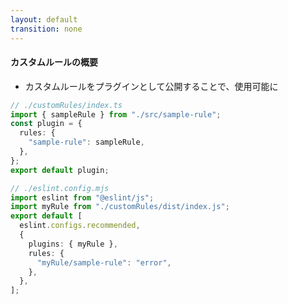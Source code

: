 ```yaml
---
layout: default
transition: none
---
```


<style scoped>
.slidev-vclick-hidden {
  display: none;
}

.small-code {
  .slidev-code {
    font-size: 0.75rem !important;
    line-height: 0rem !important;
    width: 400px !important;
  }
}
</style>

#### カスタムルールの概要

<div class="_bullet">

- カスタムルールをプラグインとして公開することで、使用可能に

</div>

<v-drag-arrow pos="359,316,114,65"/>

<div class="mt-5 flex justify-around small-code">

```ts
// ./customRules/index.ts
import { sampleRule } from "./src/sample-rule";
const plugin = {
  rules: {
    "sample-rule": sampleRule,
  },
};
export default plugin;
```

<div class="mt-40">

```ts
// ./eslint.config.mjs
import eslint from "@eslint/js";
import myRule from "./customRules/dist/index.js";
export default [
  eslint.configs.recommended,
  {
    plugins: { myRule },
    rules: {
      "myRule/sample-rule": "error",
    },
  },
];
```

</div>

</div>

<!--
また、開発したカスタムルールは、プラグインとしてプロジェクト内外に公開することで、設定ファイル(eslint.config.js)に追加できるようになります。  

ここからは、より具体的なカスタムルールを例に、もう少し掘り下げてみます。
-->
